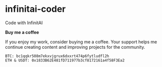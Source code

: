 # infinitai-coder
Code with InfinitAI


**Buy me a coffee**

If you enjoy my work, consider buying me a coffee. Your support helps me continue creating content and improving projects for the community.

```
BTC: bc1qqkr508m7ekxvjgrux6dxxrt474p6fytludfl2h
ETH & USDT: 0x1833B62E481fD711977b3cf8172161a4f58F3Ea2
```
